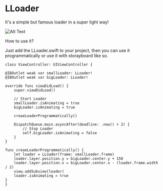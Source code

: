 # LLoader
It's a simple but famous loader in a super light way!


![Alt Text](https://github.com/UzumakiAlfredo/Lloader/blob/main/Screen.gif)


How to use it?

Just add the LLoader.swift to your project, then you can use it programmatically or use it with storayboard like so.


    class ViewController: UIViewController {

    @IBOutlet weak var smallLoader: LLoader!
    @IBOutlet weak var bigLoader: LLoader!
    
    override func viewDidLoad() {
        super.viewDidLoad()
     
        // Start Loader
        smallLoader.isAnimating = true
        bigLoader.isAnimating = true
        
        creaeLoaderProgrammatically()
        
        DispatchQueue.main.asyncAfter(deadline: .now() + 2) {
            // Stop Loader
            self.bigLoader.isAnimating = false
        }
    }
    
    func creaeLoaderProgrammatically() {
        let loader = LLoader(frame: smallLoader.frame)
        loader.layer.position.y = bigLoader.center.y + 150
        loader.layer.position.x = bigLoader.center.x - (loader.frame.width / 2)
        view.addSubview(loader)
        loader.isAnimating = true
    }
    }

